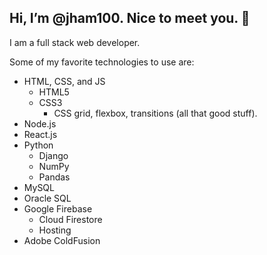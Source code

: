 ## Hi, I’m @jham100. Nice to meet you. 👋 

I am a full stack web developer.

Some of my favorite technologies to use are:
- HTML, CSS, and JS
  - HTML5
  - CSS3
    - CSS grid, flexbox, transitions (all that good stuff).
- Node.js
- React.js
- Python
  - Django
  - NumPy
  - Pandas
- MySQL
- Oracle SQL
- Google Firebase
  - Cloud Firestore
  - Hosting
- Adobe ColdFusion
